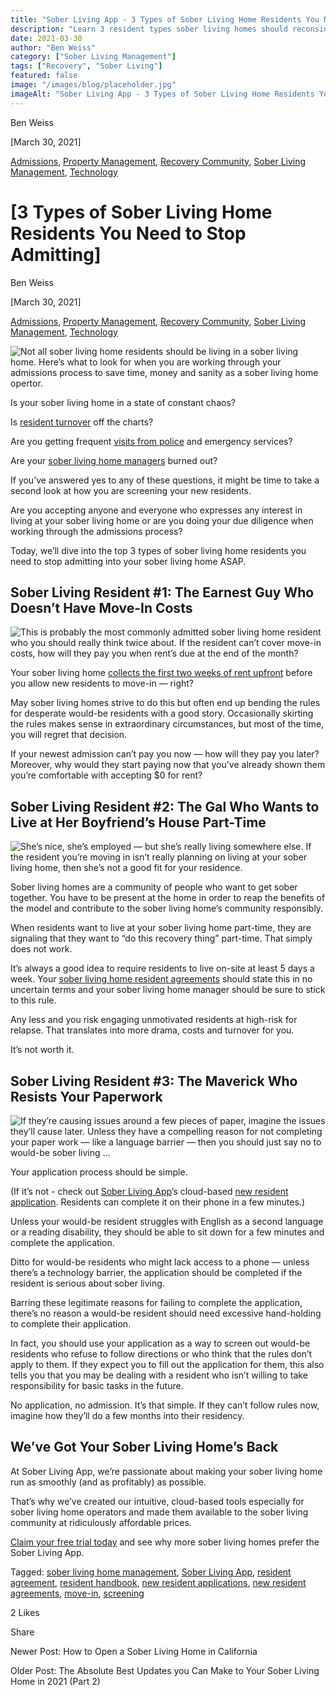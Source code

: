 ```yaml
---
title: "Sober Living App - 3 Types of Sober Living Home Residents You Need to Stop Admitting"
description: "Learn 3 resident types sober living homes should reconsider admitting. Improve safety & house stability with better screening."
date: 2021-03-30
author: "Ben Weiss"
category: ["Sober Living Management"]
tags: ["Recovery", "Sober Living"]
featured: false
image: "/images/blog/placeholder.jpg"
imageAlt: "Sober Living App - 3 Types of Sober Living Home Residents You Need to Stop Admitting"
---
```


Ben Weiss

[March 30, 2021]

[Admissions](/sober-living-app-blog/category/Admissions), [Property Management](/sober-living-app-blog/category/Property+Management), [Recovery Community](/sober-living-app-blog/category/Recovery+Community), [Sober Living Management](/sober-living-app-blog/category/Sober+Living+Management), [Technology](/sober-living-app-blog/category/Technology)

#  [3 Types of Sober Living Home Residents You Need to Stop Admitting]

Ben Weiss

[March 30, 2021]

[Admissions](/sober-living-app-blog/category/Admissions), [Property Management](/sober-living-app-blog/category/Property+Management), [Recovery Community](/sober-living-app-blog/category/Recovery+Community), [Sober Living Management](/sober-living-app-blog/category/Sober+Living+Management), [Technology](/sober-living-app-blog/category/Technology)

![Not all sober living home residents should be living in a sober living home. Here’s what to look for when you are working through your admissions process to save time, money and sanity as a sober living home opertor.](/images/blog/3-types-of-sober-living-home-residents-you-need-to-stop-admitting/Screen_Shot_2021-03-29_at_9.09.18_AM.png)

Is your sober living home in a state of constant chaos? 

Is [resident turnover](../../2/2/got-open-sober-living-home-beds-let-residents-and-community-members-know-about-it-automatically.html) off the charts? 

Are you getting frequent [visits from police](https://soberlivingapp.com/sober-living-app-blog/2020/12/15/when-should-your-sober-living-home-call-911-the-answer-is-complicated) and emergency services? 

Are your [sober living home managers](../../../2020/3/3/5-things-all-of-the-best-sober-living-home-managers-have-in-common.html) burned out? 

If you’ve answered yes to any of these questions, it might be time to take a second look at how you are screening your new residents. 

Are you accepting anyone and everyone who expresses any interest in living at your sober living home or are you doing your due diligence when working through the admissions process? 

Today, we’ll dive into the top 3 types of sober living home residents you need to stop admitting into your sober living home ASAP. 

## Sober Living Resident #1: The Earnest Guy Who Doesn’t Have Move-In Costs 

![This is probably the most commonly admitted sober living home resident who you should really think twice about. If the resident can’t cover move-in costs, how will they pay you when rent’s due at the end of the month?](/images/blog/3-types-of-sober-living-home-residents-you-need-to-stop-admitting/Screen_Shot_2021-03-29_at_9.09.25_AM.png)

Your sober living home [collects the first two weeks of rent upfront](../../../2020/10/6/sober-living-apps-new-billing-assistant-makes-getting-paid-even-easier.html) before you allow new residents to move-in — right? 

May sober living homes strive to do this but often end up bending the rules for desperate would-be residents with a good story. Occasionally skirting the rules makes sense in extraordinary circumstances, but most of the time, you will regret that decision. 

If your newest admission can’t pay you now — how will they pay you later? Moreover, why would they start paying now that you’ve already shown them you’re comfortable with accepting $0 for rent?

## Sober Living Resident #2: The Gal Who Wants to Live at Her Boyfriend’s House Part-Time  

![She’s nice, she’s employed — but she’s really living somewhere else. If the resident you’re moving in isn’t really planning on living at your sober living home, then she’s not a good fit for your residence.](/images/blog/3-types-of-sober-living-home-residents-you-need-to-stop-admitting/Screen_Shot_2021-03-29_at_9.09.33_AM.png)

Sober living homes are a community of people who want to get sober together. You have to be present at the home in order to reap the benefits of the model and contribute to the sober living home’s community responsibly. 

When residents want to live at your sober living home part-time, they are signaling that they want to “do this recovery thing” part-time. That simply does not work.  

It’s always a good idea to require residents to live on-site at least 5 days a week. Your [sober living home resident agreements](../../../2020/6/30/heres-what-you-need-to-start-including-in-your-sober-living-home-resident-agreements.html) should state this in no uncertain terms and your sober living home manager should be sure to stick to this rule. 

Any less and you risk engaging unmotivated residents at high-risk for relapse. That translates into more drama, costs and turnover for you. 

It’s not worth it.

## Sober Living Resident #3: The Maverick Who Resists Your Paperwork 

![If they’re causing issues around a few pieces of paper, imagine the issues they’ll cause later. Unless they have a compelling reason for not completing your paper work — like a language barrier — then you should just say no to would-be sober living …](/images/blog/3-types-of-sober-living-home-residents-you-need-to-stop-admitting/Screen_Shot_2021-03-29_at_9.09.42_AM.png)

Your application process should be simple. 

(If it’s not - check out [Sober Living App](/)’s cloud-based [new resident application](https://soberlivingapp.com/sober-living-app-blog/2020/4/28/introducing-our-new-resident-application-for-the-sober-living-home-app). Residents can complete it on their phone in a few minutes.) 

Unless your would-be resident struggles with English as a second language or a reading disability, they should be able to sit down for a few minutes and complete the application. 

Ditto for would-be residents who might lack access to a phone — unless there’s a technology barrier, the application should be completed if the resident is serious about sober living. 

Barring these legitimate reasons for failing to complete the application, there’s no reason a would-be resident should need excessive hand-holding to complete their application. 

In fact, you should use your application as a way to screen out would-be residents who refuse to follow directions or who think that the rules don’t apply to them. If they expect you to fill out the application for them, this also tells you that you may be dealing with a resident who isn’t willing to take responsibility for basic tasks in the future. 

No application, no admission. It’s that simple. If they can’t follow rules now, imagine how they’ll do a few months into their residency. 

## We’ve Got Your Sober Living Home’s Back 

At Sober Living App, we’re passionate about making your sober living home run as smoothly (and as profitably) as possible. 

That’s why we’ve created our intuitive, cloud-based tools especially for sober living home operators and made them available to the sober living community at ridiculously affordable prices. 

[Claim your free trial today](https://behavehealth.com/get-started) and see why more sober living homes prefer the Sober Living App.

Tagged: [sober living home management](/sober-living-app-blog/tag/sober+living+home+management), [Sober Living App](/sober-living-app-blog/tag/Sober+Living+App), [resident agreement](/sober-living-app-blog/tag/resident+agreement), [resident handbook](/sober-living-app-blog/tag/resident+handbook), [new resident applications](/sober-living-app-blog/tag/new+resident+applications), [new resident agreements](/sober-living-app-blog/tag/new+resident+agreements), [move-in](/sober-living-app-blog/tag/move-in), [screening](/sober-living-app-blog/tag/screening)

2 Likes

Share

Newer Post: How to Open a Sober Living Home in California

Older Post: The Absolute Best Updates you Can Make to Your Sober Living Home in 2021 (Part 2)